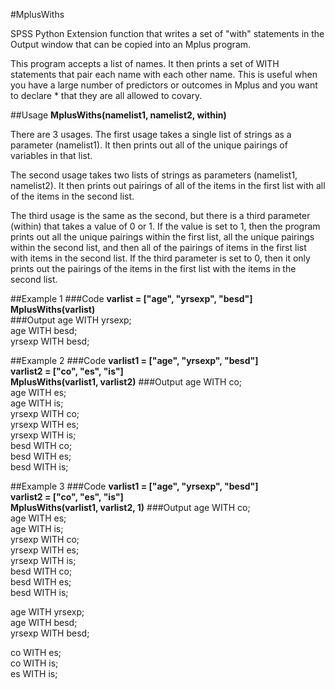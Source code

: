 #MplusWiths

SPSS Python Extension function that writes a set of "with" statements in the Output window that can be copied into an Mplus program.

This program accepts a list of names. It then prints a set of WITH statements that pair each name with each other name. This is useful when you have a large number of predictors or outcomes in Mplus and you want to declare * that they are all allowed to covary.

##Usage
**MplusWiths(namelist1, namelist2, within)**

There are 3 usages. The first usage takes a single list of strings as a parameter (namelist1). It then prints out all of the unique pairings of variables in that list.

The second usage takes two lists of strings as parameters (namelist1, namelist2). It then prints out pairings of all of the items in the first list with all of the items in the second list.

The third usage is the same as the second, but there is a third parameter (within) that takes a value of 0 or 1. If the value is set to 1, then the program prints out all the unique pairings within the first list, all the unique pairings within the second list, and then all of the pairings of items in the first list with items in the second list. If the third parameter is set to 0, then it only prints out the pairings of the items in the first list with the items in the second list.

##Example 1
###Code
**varlist = ["age", "yrsexp", "besd"]**  
**MplusWiths(varlist)**  
###Output
age WITH yrsexp;  
age WITH besd;  
yrsexp WITH besd;  

##Example 2
###Code
**varlist1 = ["age", "yrsexp", "besd"]**  
**varlist2 = ["co", "es", "is"]**  
**MplusWiths(varlist1, varlist2)** 
###Output
age WITH co;  
age WITH es;  
age WITH is;  
yrsexp WITH co;  
yrsexp WITH es;  
yrsexp WITH is;  
besd WITH co;  
besd WITH es;  
besd WITH is;  

##Example 3
###Code
**varlist1 = ["age", "yrsexp", "besd"]**  
**varlist2 = ["co", "es", "is"]**  
**MplusWiths(varlist1, varlist2, 1)** 
###Output
age WITH co;  
age WITH es;  
age WITH is;  
yrsexp WITH co;  
yrsexp WITH es;  
yrsexp WITH is;  
besd WITH co;  
besd WITH es;  
besd WITH is;  

age WITH yrsexp;  
age WITH besd;  
yrsexp WITH besd;  

co WITH es;  
co WITH is;  
es WITH is;  
